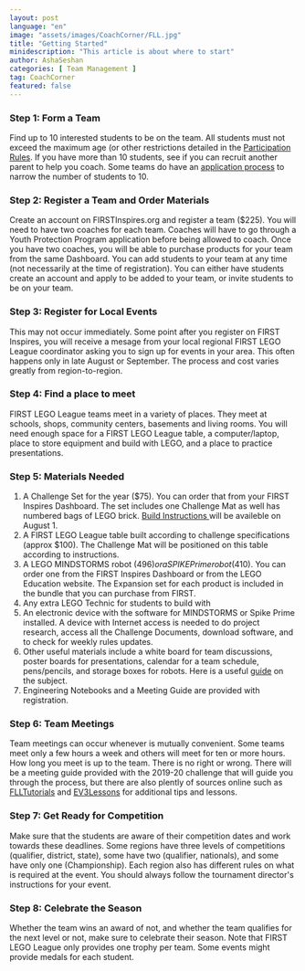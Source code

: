 ```yaml
---
layout: post
language: "en"
image: "assets/images/CoachCorner/FLL.jpg"
title: "Getting Started"
minidescription: "This article is about where to start"
author: AshaSeshan
categories: [ Team Management ]
tag: CoachCorner
featured: false
---
```


### Step 1: Form a Team

Find up to 10 interested students to be on the team. All students must not exceed the maximum age (or other restrictions detailed in the <a href="http://www.firstlegoleague.org/challenge?__hstc=212927755.b8dda8ff22df0199cde07a6839d08c2c.1529421494137.1560127661361.1560167416654.191&__hssc=212927755.1.1560167416654&__hsfp=3676243494#block-block-17">Participation Rules<a/>. If you have more than 10 students, see if you can recruit another parent to help you coach. Some teams do have an <a href="http://flltutorials.com/coachcorner/coaching/2018/07/24/Team-Applications.html">application process</a> to narrow the number of students to 10.

### Step 2: Register a Team and Order Materials

Create an account on FIRSTInspires.org and register a team ($225). You will need to have two coaches for each team. Coaches will have to go through a Youth Protection Program application before being allowed to coach. Once you have two coaches, you will be able to purchase products for your team from the same Dashboard. You can add students to your team at any time (not necessarily at the time of registration). You can either have students create an account and apply to be added to your team, or invite students to be on your team.

### Step 3: Register for Local Events

This may not occur immediately. Some point after you register on FIRST Inspires, you will receive a mesage from your local regional FIRST LEGO League coordinator asking you to sign up for events in your area. This often happens only in late August or September. The process and cost varies greatly from region-to-region.

### Step 4: Find a place to meet

FIRST LEGO League teams meet in a variety of places.  They meet at schools, shops, community centers, basements and living rooms. You will need enough space for a FIRST LEGO League table, a computer/laptop, place to store equipment and build with LEGO, and a place to practice presentations.

### Step 5: Materials Needed

1. A Challenge Set for the year ($75). You can order that from your FIRST Inspires Dashboard. The set includes one Challenge Mat as well has numbered bags of LEGO brick. <a href="http://www.firstlegoleague.org/missionmodelbuildinginstructions"> Build Instructions </a> will be availeble on August 1.
2. A FIRST LEGO League table built according to challenge specifications (approx $100). The Challenge Mat will be positioned on this table according to instructions.
3. A LEGO MINDSTORMS robot ($496) or a SPIKE Prime robot ($410). You can order one from the FIRST Inspires Dashboard or from the LEGO Education website. The Expansion set for each product is included in the bundle that you can purchase from FIRST.
4. Any extra LEGO Technic for students to build with
5. An electronic device with the software for MINDSTORMS or Spike Prime installed. A device with Internet access is needed to do project research, access all the Challenge Documents, download software, and to check for weekly rules updates.
6. Other useful materials include a white board for team discussions, poster boards for presentations, calendar for a team schedule, pens/pencils, and storage boxes for robots. Here is a useful <a href="http://flltutorials.com/coachcorner/resources/2017/09/15/Non-LEGO-Essentials.html">guide</a> on the subject.
7. Engineering Notebooks and a Meeting Guide are provided with registration.

### Step 6: Team Meetings 

Team meetings can occur whenever is mutually convenient. Some teams meet only a few hours a week and others will meet for ten or more hours. How long you meet is up to the team. There is no right or wrong. There will be a meeting guide provided with the 2019-20 challenge that will guide you through the process, but there are also plently of sources online such as <a href="http://www.flltutorials.com">FLLTutorials</a> and <a href="http://www.ev3lessons.com">EV3Lessons</a> for additional tips and lessons.

### Step 7:  Get Ready for Competition

Make sure that the students are aware of their competition dates and work towards these deadlines. Some regions have three levels of competitions (qualifier, district, state), some have two (qualifier, nationals), and some have only one (Championship). Each region also has different rules on what is required at the event. You should always follow the tournament director's instructions for your event.

### Step 8: Celebrate the Season

Whether the team wins an award of not, and whether the team qualifies for the next level or not, make sure to celebrate their season. Note that FIRST LEGO League only provides one trophy per team. Some events might provide medals for each student.
